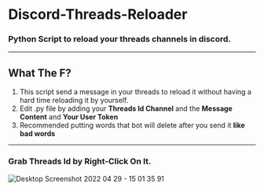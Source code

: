 # Discord-Threads-Reloader
### Python Script to reload your threads channels in discord.

---

## What The F?
1. This script send a message in your threads to reload it without having a hard time reloading it by yourself.
2. Edit .py file by adding your **Threads Id Channel** and the **Message Content** and **Your User Token**
3. Recommended putting words that bot will delete after you send it **like bad words**

---

### Grab Threads Id by Right-Click On It.
![Desktop Screenshot 2022 04 29 - 15 01 35 91](https://user-images.githubusercontent.com/104280578/165940778-c8566a12-95b8-49f3-bc55-433f5c05628c.png)
